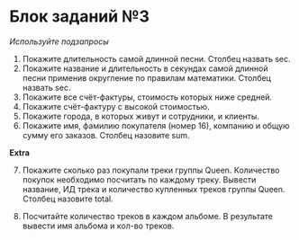 # Блок заданий №3

*Используйте подзапросы*

 1. Покажите длительность самой длинной песни. Столбец назвать sec.
 2. Покажите название и длительность в секундах самой длинной песни применив округление по правилам математики. Столбец назвать sec.
 3. Покажите все счёт-фактуры, стоимость которых ниже средней.
 4. Покажите счёт-фактуру с высокой стоимостью.
 5. Покажите города, в которых живут и сотрудники, и клиенты.
 6. Покажите имя, фамилию покупателя (номер 16), компанию и общую сумму его заказов. Столбец назовите sum.
   
 **Extra**

 7. Покажите сколько раз покупали треки группы Queen.  Количество покупок необходимо посчитать по каждому треку. Вывести название, ИД трека и количество купленных треков группы Queen. Столбец назовите total.

 8. Посчитайте количество треков в каждом альбоме. В результате вывести имя альбома и кол-во треков.
